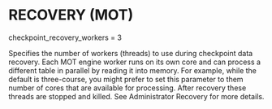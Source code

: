 # RECOVERY \(MOT\)<a name="EN-US_TOPIC_0260488233"></a>

checkpoint\_recovery\_workers = 3

Specifies the number of workers \(threads\) to use during checkpoint data recovery. Each MOT engine worker runs on its own core and can process a different table in parallel by reading it into memory. For example, while the default is three-course, you might prefer to set this parameter to them number of cores that are available for processing. After recovery these threads are stopped and killed. See Administrator Recovery for more details.

